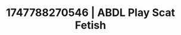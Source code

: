 ---
categories:
- Dirty inner voice
- Satin sheets
- Naughty expression
- Midnight surrender
- Sensual choreography
image: /assets/images/1747788270546.webp
layout: post
seo:
  description: Featured content with exclusive ABDL Play, Scat Fetish. HD images available.
  keywords: ABDL Play, Scat Fetish
  og_image: /assets/images/1747788270546.webp
  schema_type: VisualArtwork
tags:
- ABDL Play
- Scat Fetish
- '#1747788270546'
title: 1747788270546 | ABDL Play Scat Fetish
---